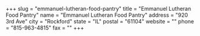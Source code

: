 +++
slug = "emmanuel-lutheran-food-pantry"
title = "Emmanuel Lutheran Food Pantry"
name = "Emmanuel Lutheran Food Pantry"
address = "920 3rd Ave"
city = "Rockford"
state = "IL"
postal = "61104"
website = ""
phone = "815-963-4815"
fax = ""
+++
